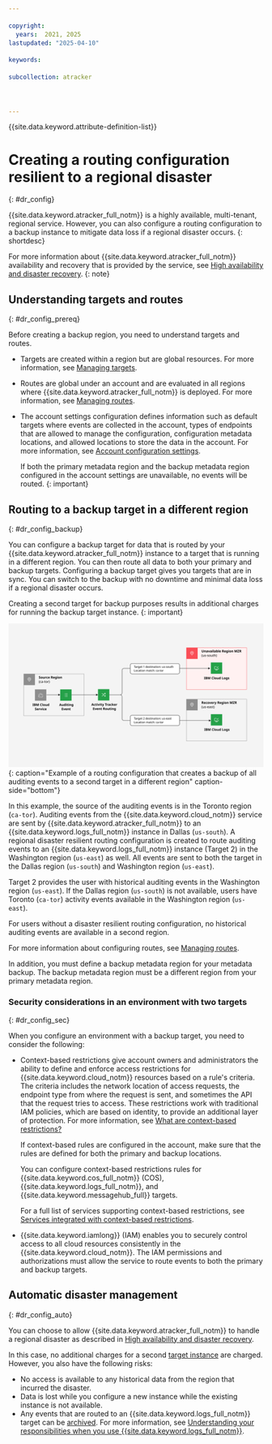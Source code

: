 ```yaml
---

copyright:
  years:  2021, 2025
lastupdated: "2025-04-10"

keywords:

subcollection: atracker



---
```


{{site.data.keyword.attribute-definition-list}}

# Creating a routing configuration resilient to a regional disaster
{: #dr_config}

{{site.data.keyword.atracker_full_notm}} is a highly available, multi-tenant, regional service. However, you can also configure a routing configuration to a backup instance to mitigate data loss if a regional disaster occurs.
{: shortdesc}

For more information about {{site.data.keyword.atracker_full_notm}} availability and recovery that is provided by the service, see [High availability and disaster recovery](/docs/atracker?topic=atracker-atracker-ha-dr).
{: note}

## Understanding targets and routes
{: #dr_config_prereq}

Before creating a backup region, you need to understand targets and routes.

- Targets are created within a region but are global resources. For more information, see [Managing targets](/docs/atracker?topic=atracker-target_v2).

- Routes are global under an account and are evaluated in all regions where {{site.data.keyword.atracker_full_notm}} is deployed. For more information, see [Managing routes](/docs/atracker?topic=atracker-route_v2).

- The account settings configuration defines information such as default targets where events are collected in the account, types of endpoints that are allowed to manage the configuration, configuration metadata locations, and allowed locations to store the data in the account. For more information, see [Account configuration settings](/docs/atracker?topic=atracker-atracker-resources&interface=cli#atracker-resources-settings).

    If both the primary metadata region and the backup metadata region configured in the account settings are unavailable, no events will be routed.
    {: important}


## Routing to a backup target in a different region
{: #dr_config_backup}

You can configure a backup target for data that is routed by your {{site.data.keyword.atracker_full_notm}} instance to a target that is running in a different region. You can then route all data to both your primary and backup targets. Configuring a backup target gives you targets that are in sync. You can switch to the backup with no downtime and minimal data loss if a regional disaster occurs.

Creating a second target for backup purposes results in additional charges for running the backup target instance.
{: important}

![Example of a routing configuration that creates a backup of all auditing events to a second target in a different region.](../images/Activity-Tracker-Routing-04-Recovery.svg "Example of a routing configuration that creates a backup of all auditing events to a second target in a different region"){: caption="Example of a routing configuration that creates a backup of all auditing events to a second target in a different region" caption-side="bottom"}

In this example, the source of the auditing events is in the Toronto region (`ca-tor`). Auditing events from the {{site.data.keyword.cloud_notm}} service are sent by {{site.data.keyword.atracker_full_notm}} to an {{site.data.keyword.logs_full_notm}} instance in Dallas (`us-south`). A regional disaster resilient routing configuration is created to route auditing events to an {{site.data.keyword.logs_full_notm}} instance (Target 2) in the Washington region (`us-east`) as well. All events are sent to both the target in the Dallas region (`us-south`) and Washington region (`us-east`).

Target 2 provides the user with historical auditing events in the Washington region (`us-east`). If the Dallas region (`us-south`) is not available, users have Toronto (`ca-tor`) activity events available in the Washington region (`us-east`).

For users without a disaster resilient routing configuration, no historical auditing events are available in a second region.

For more information about configuring routes, see [Managing routes](/docs/atracker?topic=atracker-route_v2).

In addition, you must define a backup metadata region for your metadata backup. The backup metadata region must be a different region from your primary metadata region.

### Security considerations in an environment with two targets
{: #dr_config_sec}

When you configure an environment with a backup target, you need to consider the following:

* Context-based restrictions give account owners and administrators the ability to define and enforce access restrictions for {{site.data.keyword.cloud_notm}} resources based on a rule's criteria. The criteria includes the network location of access requests, the endpoint type from where the request is sent, and sometimes the API that the request tries to access. These restrictions work with traditional IAM policies, which are based on identity, to provide an additional layer of protection. For more information, see [What are context-based restrictions?](/docs/account?topic=account-context-restrictions-whatis)

   If context-based rules are configured in the account, make sure that the rules are defined for both the primary and backup locations. 

   You can configure context-based restrictions rules for {{site.data.keyword.cos_full_notm}} (COS),{{site.data.keyword.logs_full_notm}}, and {{site.data.keyword.messagehub_full}} targets.

   For a full list of services supporting context-based restrictions, see [Services integrated with context-based restrictions](/docs/account?topic=account-context-restrictions-whatis#cbr-adopters).

* {{site.data.keyword.iamlong}} (IAM) enables you to securely control access to all cloud resources consistently in the {{site.data.keyword.cloud_notm}}. The IAM permissions and authorizations must allow the service to route events to both the primary and backup targets.

## Automatic disaster management
{: #dr_config_auto}

You can choose to allow {{site.data.keyword.atracker_full_notm}} to handle a regional disaster as described in [High availability and disaster recovery](/docs/atracker?topic=atracker-atracker-ha-dr).

In this case, no additional charges for a second [target instance](#dr_config_backup) are charged. However, you also have the following risks:

* No access is available to any historical data from the region that incurred the disaster.
* Data is lost while you configure a new instance while the existing instance is not available.
* Any events that are routed to an {{site.data.keyword.logs_full_notm}} target can be [archived](/docs/cloud-logs?topic=cloud-logs-about-bucket). For more information, see [Understanding your responsibilities when you use {{site.data.keyword.logs_full_notm}}](/docs/cloud-logs?topic=cloud-logs-shared-responsibilities).
